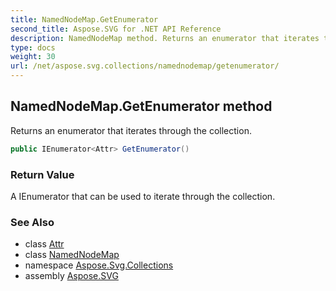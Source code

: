```yaml
---
title: NamedNodeMap.GetEnumerator
second_title: Aspose.SVG for .NET API Reference
description: NamedNodeMap method. Returns an enumerator that iterates through the collection
type: docs
weight: 30
url: /net/aspose.svg.collections/namednodemap/getenumerator/
---
```

## NamedNodeMap.GetEnumerator method

Returns an enumerator that iterates through the collection.

```csharp
public IEnumerator<Attr> GetEnumerator()
```

### Return Value

A IEnumerator that can be used to iterate through the collection.

### See Also

* class [Attr](../../../aspose.svg.dom/attr/)
* class [NamedNodeMap](../)
* namespace [Aspose.Svg.Collections](../../namednodemap/)
* assembly [Aspose.SVG](../../../)
